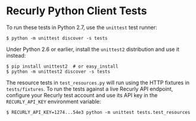 # Recurly Python Client Tests #

To run these tests in Python 2.7, use the `unittest` test runner:

    $ python -m unittest discover -s tests

Under Python 2.6 or earlier, install the `unittest2` distribution and use it
instead:

    $ pip install unittest2  # or easy_install
    $ python -m unittest2 discover -s tests

The resource tests in `test_resources.py` will run using the HTTP fixtures in
`tests/fixtures`. To run the tests against a live Recurly API endpoint,
configure your Recurly test account and use its API key in the
`RECURLY_API_KEY` environment variable:

    $ RECURLY_API_KEY=1274...54e3 python -m unittest tests.test_resources
